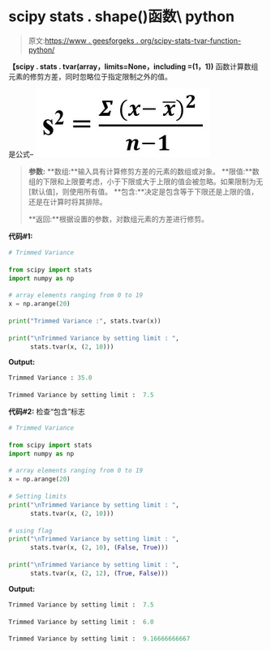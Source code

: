 # scipy stats . shape()函数\ python

> 原文:[https://www . geesforgeks . org/scipy-stats-tvar-function-python/](https://www.geeksforgeeks.org/scipy-stats-tvar-function-python/)

****【scipy . stats . tvar(array，limits=None，including =(1，1))**** 函数计算数组元素的修剪方差，同时忽略位于指定限制之外的值。

是公式–
![](img/d6ace7fcd8b68d89c562f74e694d8332.png)

> **参数:**
> **数组:**输入具有计算修剪方差的元素的数组或对象。
> **限值:**数组的下限和上限要考虑，小于下限或大于上限的值会被忽略。如果限制为无[默认值]，则使用所有值。
> **包含:**决定是包含等于下限还是上限的值，还是在计算时将其排除。
> 
> **返回:**根据设置的参数，对数组元素的方差进行修剪。

**代码#1:**

```py
# Trimmed Variance 

from scipy import stats
import numpy as np 

# array elements ranging from 0 to 19
x = np.arange(20)

print("Trimmed Variance :", stats.tvar(x)) 

print("\nTrimmed Variance by setting limit : ", 
      stats.tvar(x, (2, 10)))
```

**Output:**

```py
Trimmed Variance : 35.0

Trimmed Variance by setting limit :  7.5

```

**代码#2:** 检查“包含”标志

```py
# Trimmed Variance 

from scipy import stats
import numpy as np 

# array elements ranging from 0 to 19
x = np.arange(20)

# Setting limits
print("\nTrimmed Variance by setting limit : ", 
      stats.tvar(x, (2, 10))) 

# using flag
print("\nTrimmed Variance by setting limit : ", 
      stats.tvar(x, (2, 10), (False, True))) 

print("\nTrimmed Variance by setting limit : ", 
      stats.tvar(x, (2, 12), (True, False))) 
```

**Output:**

```py
Trimmed Variance by setting limit :  7.5

Trimmed Variance by setting limit :  6.0

Trimmed Variance by setting limit :  9.16666666667

```